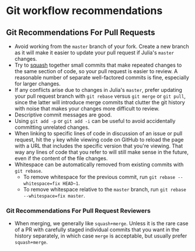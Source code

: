 # Git workflow recommendations

## Git Recommendations For Pull Requests

 - Avoid working from the `master` branch of your fork. Create a new branch as it will make it easier to update your pull request if Julia's `master` changes.
 - Try to [squash](https://gitready.com/advanced/2009/02/10/squashing-commits-with-rebase.html) together small commits that make repeated changes to the same section of code, so your pull request is easier to review. A reasonable number of separate well-factored commits is fine, especially for larger changes.
 - If any conflicts arise due to changes in Julia's `master`, prefer updating your pull request branch with `git rebase` versus `git merge` or `git pull`, since the latter will introduce merge commits that clutter the git history with noise that makes your changes more difficult to review.
 - Descriptive commit messages are good.
 - Using `git add -p` or `git add -i` can be useful to avoid accidentally committing unrelated changes.
 - When linking to specific lines of code in discussion of an issue or pull request, hit the `y` key while viewing code on GitHub to reload the page with a URL that includes the specific version that you're viewing. That way any lines of code that you refer to will still make sense in the future, even if the content of the file changes.
 - Whitespace can be automatically removed from existing commits with `git rebase`.
   - To remove whitespace for the previous commit, run
     `git rebase --whitespace=fix HEAD~1`.
   - To remove whitespace relative to the `master` branch, run
     `git rebase --whitespace=fix master`.

### Git Recommendations For Pull Request Reviewers

- When merging, we generally like `squash+merge`. Unless it is the rare case of a PR with carefully staged individual commits that you want in the history separately, in which case `merge` is acceptable, but usually prefer `squash+merge`.
